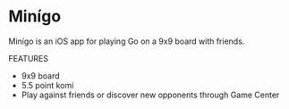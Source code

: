 # Minígo
Minígo is an iOS app for playing Go on a 9x9 board with friends.


FEATURES

- 9x9 board
- 5.5 point komi
- Play against friends or discover new opponents through Game Center

